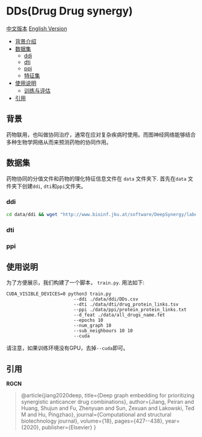 # DDs(Drug Drug synergy)

[中文版本](./README_cn.md) [English Version](./README.md)

* [背景介绍](#背景介绍)
* [数据集](#数据集)
    * [ddi](#ddi)
    * [dti](#dti)
    * [ppi](#ppi)
    * [特征集](#特征集)
* [使用说明](#使用说明)
    * [训练与评估](#训练与评估)
* [引用](#引用)

## 背景
药物联用，也叫做协同治疗，通常在应对复杂疾病时使用。而图神经网络能够结合多种生物学网络从而来预测药物的协同作用。
## 数据集
药物协同的分值文件和药物的理化特征信息文件在 `data` 文件夹下. 首先在`data` 文件夹下创建`ddi`, `dti`和`ppi`文件夹。
### ddi
```sh
cd data/ddi && wget "http://www.bioinf.jku.at/software/DeepSynergy/labels.csv"
```
### dti
### ppi

## 使用说明
为了方便展示，我们构建了一个脚本， `train.py`.
用法如下:
```
CUDA_VISIBLE_DEVICES=0 python3 train.py 
                         --ddi ./data/ddi/DDs.csv
                         --dti ./data/dti/drug_protein_links.tsv
                         --ppi ./data/ppi/protein_protein_links.txt
                         --d_feat ./data/all_drugs_name.fet
                         --epochs 10
                         --num_graph 10
                         --sub_neighbours 10 10
                         --cuda   
```
请注意，如果训练环境没有GPU，去掉`--cuda`即可。 
## 引用
**RGCN**
> @article{jiang2020deep,
  title={Deep graph embedding for prioritizing synergistic anticancer drug combinations},
  author={Jiang, Peiran and Huang, Shujun and Fu, Zhenyuan and Sun, Zexuan and Lakowski, Ted M and Hu, Pingzhao},
  journal={Computational and structural biotechnology journal},
  volume={18},
  pages={427--438},
  year={2020},
  publisher={Elsevier}
}